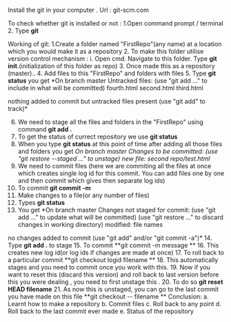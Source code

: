 Install the git in your computer . Url : git-scm.com

To check whether git is installed or not :
1.Open command prompt / terminal
2. Type **git**

Working of git:
1.Create a folder named "FirstRepo"(any name) at a location which you would make it as a repository 
2. To make this folder utilise version control mechanism :
   i. Open cmd. Navigate to this folder. Type **git init**.(initialization of this folder as repo)
3. Once made this as a repository (master).. 
4. Add files to this "FirstRepo" and folders with files
5. Type **git status** 
  you get *On branch master
  Untracked files:
  (use "git add <file>..." to include in what will be committed)
        fourth.html
        second.html
        third.html

   nothing added to commit but untracked files present (use "git add" to track)*
  
6. We need to stage all the files and folders in the "FirstRepo" using command **git add .**
7. To get the status of currect repository we use **git status**
8. When you type **git status** at this point of time after adding all those files and folders you get 
    *On branch master
     Changes to be committed: 
    (use "git restore --staged <file>..." to unstage)
        new file:   second repo/test.html*
9. We need to commit files (here we are commiting all the files at once which creates single log id for this commit.
   You can add files 
   one by one and then commit which gives then separate log ids)
10. To commit **git commit -m <message>**
11. Make changes to a file(or any number of files)
12. Types **git status**
13. You get *On branch master
Changes not staged for commit:
  (use "git add <file>..." to update what will be committed)
  (use "git restore <file>..." to discard changes in working directory)
        modified:   file names

no changes added to commit (use "git add" and/or "git commit -a")*
14. Type **git add .** to stage
15. To commit **git commit -m message **
16. This creates new log id(or log ids if changes are made at once)
17. To roll back to a particular commit **git checkout logid filename **
18. This automatically stages and you need to commit once you work with this.
19. Now if you want to reset this (discard this version) and roll back to last version before this you were dealing , you need to first
    unstage this .
20. To do so **git reset HEAD filename**
21. As now this is unstaged, you can go to the last commit you have made on this file **git checkout -- filename **
Conclusion: 
a. Learnt how to make a repository
b. Commit files
c. Roll back to any point
d. Roll back to the last commit ever made
e. Status of the repository

    
    
